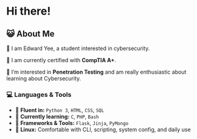 # Hi there!
## 😺 About Me

👋 I am Edward Yee, a student interested in cybersecurity.

📜 I am currently certified with **CompTIA A+**.

🧩 I’m interested in **Penetration Testing** and am really enthusiastic about learning about Cybersecurity. 

### 💻 Languages & Tools
- 🧠 **Fluent in:** `Python 3`, `HTML`, `CSS`, `SQL`
- 🧪 **Currently learning:** `C`, `PHP`, `Bash`
- 🧰 **Frameworks & Tools:** `Flask`, `Jinja`, `PyMongo`
- 🐧 **Linux:** Comfortable with CLI, scripting, system config, and daily use
